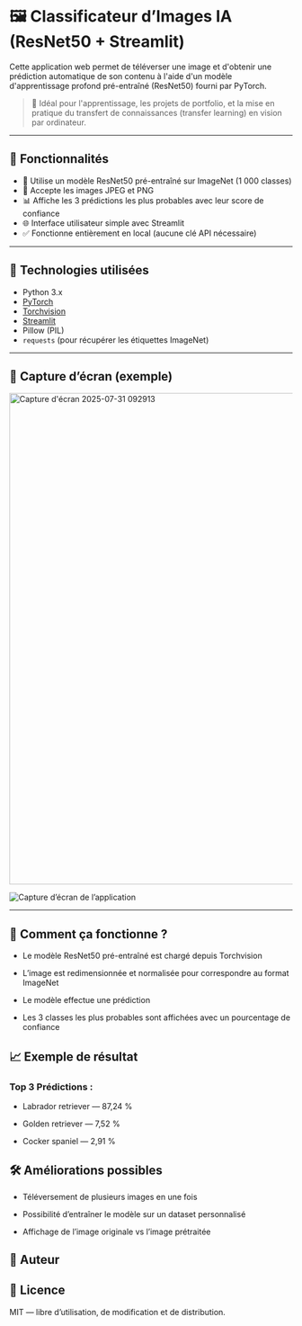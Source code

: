 # 🖼️ Classificateur d’Images IA (ResNet50 + Streamlit)

Cette application web permet de téléverser une image et d'obtenir une prédiction automatique de son contenu à l'aide d'un modèle d'apprentissage profond pré-entraîné (ResNet50) fourni par PyTorch.

> 🎯 Idéal pour l'apprentissage, les projets de portfolio, et la mise en pratique du transfert de connaissances (transfer learning) en vision par ordinateur.

---

## 🚀 Fonctionnalités

- 🧠 Utilise un modèle ResNet50 pré-entraîné sur ImageNet (1 000 classes)
- 📸 Accepte les images JPEG et PNG
- 📊 Affiche les 3 prédictions les plus probables avec leur score de confiance
- 🌐 Interface utilisateur simple avec Streamlit
- ✅ Fonctionne entièrement en local (aucune clé API nécessaire)

---

## 🧰 Technologies utilisées

- Python 3.x
- [PyTorch](https://pytorch.org/)
- [Torchvision](https://pytorch.org/vision/)
- [Streamlit](https://streamlit.io/)
- Pillow (PIL)
- `requests` (pour récupérer les étiquettes ImageNet)

---

## 📸 Capture d’écran (exemple)
<img width="1919" height="874" alt="Capture d'écran 2025-07-31 092913" src="https://github.com/user-attachments/assets/a7f5ce6b-01d5-452f-938e-b2b687d337c0" />

![Capture d’écran de l’application](samples/screenshot.png) <!-- tu peux ajouter une capture plus tard -->


---

## 🧠 Comment ça fonctionne ?

 -  Le modèle ResNet50 pré-entraîné est chargé depuis Torchvision

 -  L’image est redimensionnée et normalisée pour correspondre au format ImageNet

 - Le modèle effectue une prédiction


 - Les 3 classes les plus probables sont affichées avec un pourcentage de confiance


## 📈 Exemple de résultat

### Top 3 Prédictions :

 - Labrador retriever — 87,24 %

 - Golden retriever — 7,52 %

 - Cocker spaniel — 2,91 %


 ## 🛠️ Améliorations possibles

 - Téléversement de plusieurs images en une fois

 - Possibilité d’entraîner le modèle sur un dataset personnalisé

 - Affichage de l’image originale vs l’image prétraitée

 ## 👤 Auteur

 ## 📄 Licence

 MIT — libre d’utilisation, de modification et de distribution.






